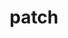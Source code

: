 ---
title: "patch"
layout: cache
categories: [package, develop-2024-12-15]
meta: {"versions": ["2.7.6"], "compilers": ["gcc@=11.4.0", "gcc@=9.4.0", "oneapi@=2024.2.1"], "oss": ["ubuntu20.04", "ubuntu22.04"], "platforms": ["linux"], "targets": ["neoverse_v1", "neoverse_v2", "ppc64le", "x86_64_v3"], "stacks": ["e4s", "e4s-neoverse-v2", "e4s-neoverse_v1", "e4s-oneapi", "e4s-power", "root"], "num_specs": 5, "num_specs_by_stack": {"e4s-power": 1, "root": 5, "e4s-neoverse_v1": 1, "e4s-neoverse-v2": 1, "e4s": 1, "e4s-oneapi": 1}}
spec_details: [{"hash": "b4evl3kxn3xlovlve4pamhwuftm3v63g", "compiler": "gcc@=9.4.0", "versions": ["2.7.6"], "os": "ubuntu20.04", "platform": "linux", "target": "ppc64le", "variants": ["build_system=autotools"], "stacks": ["e4s-power", "root"], "size": "-", "tarball": "https://binaries.spack.io/develop-2024-12-15/build_cache/linux-ubuntu20.04-ppc64le/gcc-9.4.0/patch-2.7.6/linux-ubuntu20.04-ppc64le-gcc-9.4.0-patch-2.7.6-b4evl3kxn3xlovlve4pamhwuftm3v63g.spack"}, {"hash": "6y2mb56374gjwzo5ym6ijh2zbtbrlguf", "compiler": "gcc@=11.4.0", "versions": ["2.7.6"], "os": "ubuntu22.04", "platform": "linux", "target": "neoverse_v1", "variants": ["build_system=autotools"], "stacks": ["root", "e4s-neoverse_v1"], "size": "-", "tarball": "https://binaries.spack.io/develop-2024-12-15/build_cache/linux-ubuntu22.04-neoverse_v1/gcc-11.4.0/patch-2.7.6/linux-ubuntu22.04-neoverse_v1-gcc-11.4.0-patch-2.7.6-6y2mb56374gjwzo5ym6ijh2zbtbrlguf.spack"}, {"hash": "uevfenydeofez52esrbwmxwvtdmkvniy", "compiler": "gcc@=11.4.0", "versions": ["2.7.6"], "os": "ubuntu22.04", "platform": "linux", "target": "neoverse_v2", "variants": ["build_system=autotools"], "stacks": ["e4s-neoverse-v2", "root"], "size": "-", "tarball": "https://binaries.spack.io/develop-2024-12-15/build_cache/linux-ubuntu22.04-neoverse_v2/gcc-11.4.0/patch-2.7.6/linux-ubuntu22.04-neoverse_v2-gcc-11.4.0-patch-2.7.6-uevfenydeofez52esrbwmxwvtdmkvniy.spack"}, {"hash": "o47ebrgzfzxzvkll4ru4aan26quzd4vt", "compiler": "gcc@=11.4.0", "versions": ["2.7.6"], "os": "ubuntu22.04", "platform": "linux", "target": "x86_64_v3", "variants": ["build_system=autotools"], "stacks": ["root", "e4s"], "size": "-", "tarball": "https://binaries.spack.io/develop-2024-12-15/build_cache/linux-ubuntu22.04-x86_64_v3/gcc-11.4.0/patch-2.7.6/linux-ubuntu22.04-x86_64_v3-gcc-11.4.0-patch-2.7.6-o47ebrgzfzxzvkll4ru4aan26quzd4vt.spack"}, {"hash": "7hq6u3sl26j4tqkcgilwmwj5pdvukyhm", "compiler": "oneapi@=2024.2.1", "versions": ["2.7.6"], "os": "ubuntu22.04", "platform": "linux", "target": "x86_64_v3", "variants": ["build_system=autotools"], "stacks": ["root", "e4s-oneapi"], "size": "-", "tarball": "https://binaries.spack.io/develop-2024-12-15/build_cache/linux-ubuntu22.04-x86_64_v3/oneapi-2024.2.1/patch-2.7.6/linux-ubuntu22.04-x86_64_v3-oneapi-2024.2.1-patch-2.7.6-7hq6u3sl26j4tqkcgilwmwj5pdvukyhm.spack"}]
---